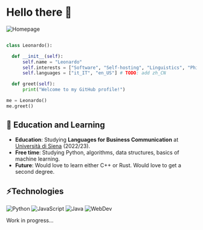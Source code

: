 # Hello there 👋

![Homepage](https://img.shields.io/badge/Homepage%3A-https%3A%2F%2F0x07.cf%2F-blue)

```python

class Leonardo():

  def __init__(self):
      self.name = "Leonardo"
      self.interests = ["Software", "Self-hosting", "Linguistics", "Philosphy"]
      self.languages = ["it_IT", "en_US"] # TODO: add zh_CN

  def greet(self):
      print("Welcome to my GitHub profile!")

me = Leonardo()
me.greet()
```


## 🌱 Education and Learning
- **Education**: Studying **Languages for Business Communication** at [Università di Siena](https://unisi.it) (2022/23).
- **Free time**: Studying Python, algorithms, data structures, basics of machine learning.
- **Future**: Would love to learn either C++ or Rust. Would love to get a second degree.

## ⚡Technologies

![Python](https://img.shields.io/badge/Code-Python-4800AC?style=for-the-badge)
![JavaScript](https://img.shields.io/badge/Code-JavaScript-4800AC?style=for-the-badge)
![Java](https://img.shields.io/badge/Code-Java-4800AC?style=for-the-badge)
![WebDev](https://img.shields.io/badge/Code-WebDev-4800AC?style=for-the-badge)

Work in progress...

<!--
![AWS](https://img.shields.io/badge/Cloud-AWS-informational?style=for-the-badge&logo=amazon-aws&logoColor=white&color=6aa6f8)
![DynamoDB](https://img.shields.io/badge/Database-DynamoDB-informational?style=for-the-badge&logo=amazon-dynamodb&logoColor=white&color=6aa6f8)
![Docker](https://img.shields.io/badge/Tools-Docker-informational?style=for-the-badge&logo=docker&logoColor=white&color=6aa6f8)

- 🔭 I’m currently working on ...
- 🌱 I’m currently learning ...
- 👯 I’m looking to collaborate on ...
- 🤔 I’m looking for help with ...
- 💬 Ask me about ...
- 📫 How to reach me: ...
- 😄 Pronouns: ...
- ⚡ Fun fact: ...
-->
